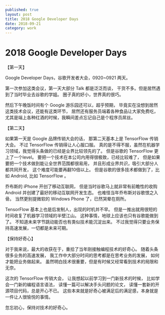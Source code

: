 ```yaml
---    
published: true
layout: post    
title: 2018 Google Developer Days 
date: 2018-09-21
category: work    
---    
```


# 2018 Google Developer Days

【第一天】

Google Developer Days，谷歌开发者大会，0920~0921 两天。

第一次参加这类会议，第一天大部分 Talk 都是泛泛而谈，
干货不多。但是居然遇到了当时毕业去谷歌的学姐。
圈子真的好小，世界真的很巧。

然后下午晚饭时间有个 Google 游乐园还可以，超乎预期，
毕竟实在没想到居然这类技术会议，还能有这类环节，
居然还有服务员端着各种食品让大家免费吃，
尤其是端上各种红酒的时候，我瞬间差点忘记自己是个程序员屌丝。

【第二天】

如果第一天是 Google 品牌传销大会的话，
那第二天基本上是 TensorFlow 传销大会。
不过 TensorFlow 传销得让人心服口服。 
真的是不得不服，虽然在机器学习领域，我觉得头条做的已经是业界比较领先的了。
但是谷歌的 TensorFlow 更上了一个level。
要把一个技术在本公司内用得很极致，已经比较难了，
但是如果要把一个技术做到能让全世界范围都很易用，
并且形成业界共识，吸引大部分人都共同开发，
这个难度可能要再翻10倍以上。
但是谷歌的很多技术都做到了，比如 Android, 比如 TensorFlow 。

乔布斯的 iPhone 开创了移动互联网，
但是当时谷歌马上就非常有前瞻性的收购 Android 并创建了最好的移动互联网开发生态。
也难怪当年乔布斯对谷歌恨之入骨。
当然更别提微软的 Windows Phone 了，已然哭晕在厕所。

TensorFlow 基本上也是后发制人，出现的时机并不早。
但是一推出就用很短的时间收复了机器学习领域的半壁江山。
这种事情，地球上应该也只有谷歌能做到了。
不知道未来字节跳动能否也有类似技术能沉淀出来。
不过我觉得只要业务保持高速发展，一切都是未来可期。

【保持好奇心】

对于我来说，最大的收获在于，重拾了当年刚接触编程技术的好奇心。
随着头条很多业务的高速发展，
我工作中大部分时间的思考都是在思考业务的发展，
如何才能把业务做起来。
虽然明白技术很重要，但是有时候又经常看到技术的局限和无奈。

这次的 TensorFlow 传销大会，
让我想起以前学习到一门新技术的时候，
比如学会一门新的编程语言语法，
读懂一篇可以解决手头问题的论文，
读懂一套新的开源项目代码，总是开心不已。
这些本来就是好奇心被满足后的满足感，本身就是一件让人很愉悦的事情。

忽忘初心，保持对技术的好奇心。
